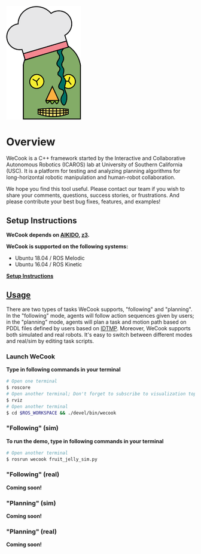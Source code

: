 <img src="logo.png" width="200"/>

# Overview
WeCook is a C++ framework started by the Interactive and Collaborative Autonomous Robotics (ICAROS) lab at University of Southern California (USC). It is a platform for testing and analyzing planning algorithms for long-horizontal robotic manipulation and human-robot collaboration. 

We hope you find this tool useful. Please contact our team if you wish to share your comments, questions, success stories, or frustrations. And please contribute your best bug fixes, features, and examples!

## Setup Instructions
**WeCook depends on [AIKIDO](https://github.com/personalrobotics/aikido), [z3](https://github.com/Z3Prover/z3).** 

**WeCook is supported on the following systems:**
- Ubuntu 18.04 / ROS Melodic
- Ubuntu 16.04 / ROS Kinetic

**[Setup Instructions](docs/instructions.md)**

## [Usage](#usage)
There are two types of tasks WeCook supports, "following" and "planning". In the "following" mode, agents will follow 
action sequences given by users; in the "planning" mode, agents will plan a task and motion path based on PDDL files 
defined by users based on [IDTMP](https://www.cs.rice.edu/~sc40/pubs/dantam2016tmp.pdf). Moreover, WeCook supports 
both simulated and real robots. It's easy to switch between different modes and real/sim by editing task scripts.

### Launch WeCook
**Type in following commands in your terminal**
```bash
# Open one terminal
$ roscore
# Open another terminal; Don't forget to subscribe to visualization topic
$ rviz
# Open another terminal
$ cd $ROS_WORKSPACE && ./devel/bin/wecook
```
### "Following" (sim)
**To run the demo, type in following commands in your terminal**
```bash
# Open another terminal
$ rosrun wecook fruit_jelly_sim.py
```
### "Following" (real)
**Coming soon!**
### "Planning" (sim)
**Coming soon!**
### "Planning" (real)
**Coming soon!**
